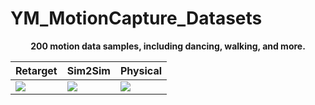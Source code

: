 # YM_MotionCapture_Datasets

<p align="center">
  <strong>200 motion data samples, including dancing, walking, and more.</strong> 
</p>


<div align="center">

| <div align="center"> Retarget </div> | <div align="center">  Sim2Sim </div> |  <div align="center"> Physical </div> |
|--- | --- | --- |
| [<img src="gif/retarget.gif" height="280" style="width: auto; height: auto;">]() | [<img src="gif/sim.gif" height="280" style="width: auto; height: auto;">]() | [<img src="gif/real.gif" height="180" style="width: auto; height: auto;">]() |

</div>
